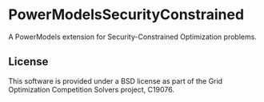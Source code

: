 # PowerModelsSecurityConstrained

A PowerModels extension for Security-Constrained Optimization problems.


## License

This software is provided under a BSD license as part of the Grid Optimization
Competition Solvers project, C19076.
